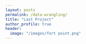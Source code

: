 ```yaml
---
layout: posts
permalink: /data-wrangling/
title: "Last Project"
author_profile: true
header:
  image: "/images/fort point.png"
---
```



